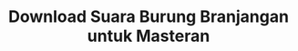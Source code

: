 ---
layout: post
title: "Download Suara Burung Branjangan untuk Masteran"
categories: [Suara Burung]
---